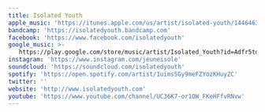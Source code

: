 ```yaml
---
title: Isolated Youth
apple_music: 'https://itunes.apple.com/us/artist/isolated-youth/1446463380'
bandcamp: 'https://isolatedyouth.bandcamp.com'
facebook: 'https://www.facebook.com/isolatedyouth'
google_music: >-
   https://play.google.com/store/music/artist/Isolated_Youth?id=Adfr5tdytupy4ijmmeozafdt7si
instagram: 'https://www.instagram.com/jeuneisole'
soundcloud: 'https://soundcloud.com/isolatedyouth'
spotify: 'https://open.spotify.com/artist/1uimsSGy9meFZYozKHuyZC'
twitter: ''
website: 'http://www.isolatedyouth.com'
youtube: 'https://www.youtube.com/channel/UC36K7-or1OW_FKeHFfvRNvw'
---
```

